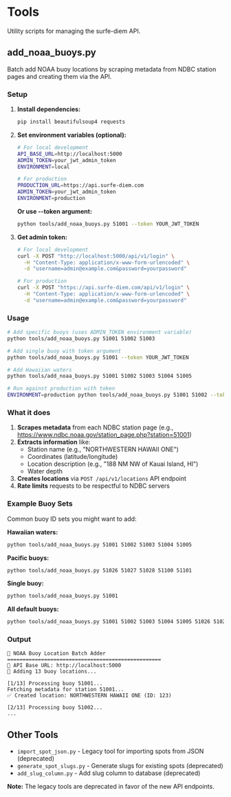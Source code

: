 # Tools

Utility scripts for managing the surfe-diem API.

## add_noaa_buoys.py

Batch add NOAA buoy locations by scraping metadata from NDBC station pages and creating them via the API.

### Setup

1. **Install dependencies:**
   ```bash
   pip install beautifulsoup4 requests
   ```

2. **Set environment variables (optional):**
   ```bash
   # For local development
   API_BASE_URL=http://localhost:5000
   ADMIN_TOKEN=your_jwt_admin_token
   ENVIRONMENT=local
   
   # For production
   PRODUCTION_URL=https://api.surfe-diem.com
   ADMIN_TOKEN=your_jwt_admin_token
   ENVIRONMENT=production
   ```
   
   **Or use --token argument:**
   ```bash
   python tools/add_noaa_buoys.py 51001 --token YOUR_JWT_TOKEN
   ```

3. **Get admin token:**
   ```bash
   # For local development
   curl -X POST "http://localhost:5000/api/v1/login" \
     -H "Content-Type: application/x-www-form-urlencoded" \
     -d "username=admin@example.com&password=yourpassword"
   
   # For production
   curl -X POST "https://api.surfe-diem.com/api/v1/login" \
     -H "Content-Type: application/x-www-form-urlencoded" \
     -d "username=admin@example.com&password=yourpassword"
   ```

### Usage

```bash
# Add specific buoys (uses ADMIN_TOKEN environment variable)
python tools/add_noaa_buoys.py 51001 51002 51003

# Add single buoy with token argument
python tools/add_noaa_buoys.py 51001 --token YOUR_JWT_TOKEN

# Add Hawaiian waters
python tools/add_noaa_buoys.py 51001 51002 51003 51004 51005

# Run against production with token
ENVIRONMENT=production python tools/add_noaa_buoys.py 51001 51002 --token YOUR_JWT_TOKEN
```

### What it does

1. **Scrapes metadata** from each NDBC station page (e.g., https://www.ndbc.noaa.gov/station_page.php?station=51001)
2. **Extracts information** like:
   - Station name (e.g., "NORTHWESTERN HAWAII ONE")
   - Coordinates (latitude/longitude)
   - Location description (e.g., "188 NM NW of Kauai Island, HI")
   - Water depth
3. **Creates locations** via `POST /api/v1/locations` API endpoint
4. **Rate limits** requests to be respectful to NDBC servers

### Example Buoy Sets

Common buoy ID sets you might want to add:

**Hawaiian waters:**
```bash
python tools/add_noaa_buoys.py 51001 51002 51003 51004 51005
```

**Pacific buoys:**
```bash
python tools/add_noaa_buoys.py 51026 51027 51028 51100 51101
```

**Single buoy:**
```bash
python tools/add_noaa_buoys.py 51001
```

**All default buoys:**
```bash
python tools/add_noaa_buoys.py 51001 51002 51003 51004 51005 51026 51027 51028 51100 51101 51406 51000 51407
```

### Output

```
🚢 NOAA Buoy Location Batch Adder
==================================================
📡 API Base URL: http://localhost:5000
🎯 Adding 13 buoy locations...

[1/13] Processing buoy 51001...
Fetching metadata for station 51001...
✅ Created location: NORTHWESTERN HAWAII ONE (ID: 123)

[2/13] Processing buoy 51002...
...
```

## Other Tools

- `import_spot_json.py` - Legacy tool for importing spots from JSON (deprecated)
- `generate_spot_slugs.py` - Generate slugs for existing spots (deprecated)
- `add_slug_column.py` - Add slug column to database (deprecated)

**Note:** The legacy tools are deprecated in favor of the new API endpoints.